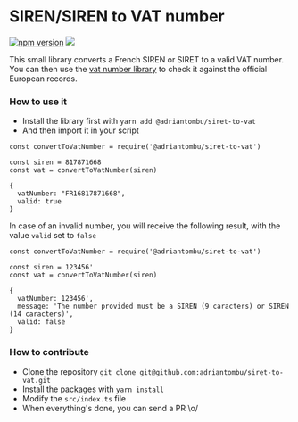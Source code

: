 SIREN/SIREN to VAT number
=========================

[![npm version](https://badge.fury.io/js/%40adriantombu%2Fsiret-to-vat.svg)](https://badge.fury.io/js/%40adriantombu%2Fsiret-to-vat) [![](https://img.shields.io/badge/Buy%20me%20a%20tree-%F0%9F%8C%B3-lightgreen)](https://offset.earth/adrian)

This small library converts a French SIREN or SIRET to a valid VAT number. You can then use the [vat number library](https://github.com/adriantombu/vat-number) to check it against the official European records.

### How to use it

* Install the library first with `yarn add @adriantombu/siret-to-vat`
* And then import it in your script

```
const convertToVatNumber = require('@adriantombu/siret-to-vat')

const siren = 817871668
const vat = convertToVatNumber(siren)

{
  vatNumber: "FR16817871668",
  valid: true
}
```

In case of an invalid number, you will receive the following result, with the value `valid` set to `false`

```
const convertToVatNumber = require('@adriantombu/siret-to-vat')

const siren = 123456'
const vat = convertToVatNumber(siren)

{
  vatNumber: 123456',
  message: 'The number provided must be a SIREN (9 caracters) or SIREN (14 caracters)',
  valid: false
}
```

### How to contribute

* Clone the repository `git clone git@github.com:adriantombu/siret-to-vat.git`
* Install the packages with `yarn install`
* Modify the `src/index.ts` file
* When everything's done, you can send a PR \o/
